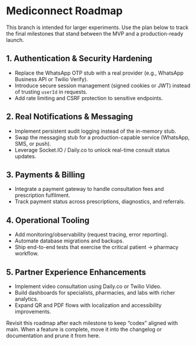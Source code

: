 # Mediconnect Roadmap

This branch is intended for larger experiments. Use the plan below to track the final milestones that stand between the MVP and a production-ready launch.

## 1. Authentication & Security Hardening
- Replace the WhatsApp OTP stub with a real provider (e.g., WhatsApp Business API or Twilio Verify).
- Introduce secure session management (signed cookies or JWT) instead of trusting `userId` in requests.
- Add rate limiting and CSRF protection to sensitive endpoints.

## 2. Real Notifications & Messaging
- Implement persistent audit logging instead of the in-memory stub.
- Swap the messaging stub for a production-capable service (WhatsApp, SMS, or push).
- Leverage Socket.IO / Daily.co to unlock real-time consult status updates.

## 3. Payments & Billing
- Integrate a payment gateway to handle consultation fees and prescription fulfilment.
- Track payment status across prescriptions, diagnostics, and referrals.

## 4. Operational Tooling
- Add monitoring/observability (request tracing, error reporting).
- Automate database migrations and backups.
- Ship end-to-end tests that exercise the critical patient → pharmacy workflow.

## 5. Partner Experience Enhancements
- Implement video consultation using Daily.co or Twilio Video.
- Build dashboards for specialists, pharmacies, and labs with richer analytics.
- Expand QR and PDF flows with localization and accessibility improvements.

Revisit this roadmap after each milestone to keep “codex” aligned with main. When a feature is complete, move it into the changelog or documentation and prune it from here.

